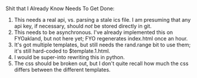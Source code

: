 Shit that I Already Know Needs To Get Done:

1. This needs a real api, vs. parsing a stale ics file. I am presuming that any api key, if necessary, should *not* be stored directly in git.
2. This needs to be asynchronous. I've already implemented this on FYOakland, but not here yet; FYO regenerates index.html once an hour.
3. It's got multiple templates, but still needs the rand.range bit to use them; it's still hard-coded to $template.1.html.
4. I would be super-into rewriting this in python.
5. The css should be broken out, but I don't quite recall how much the css differs between the different templates.
